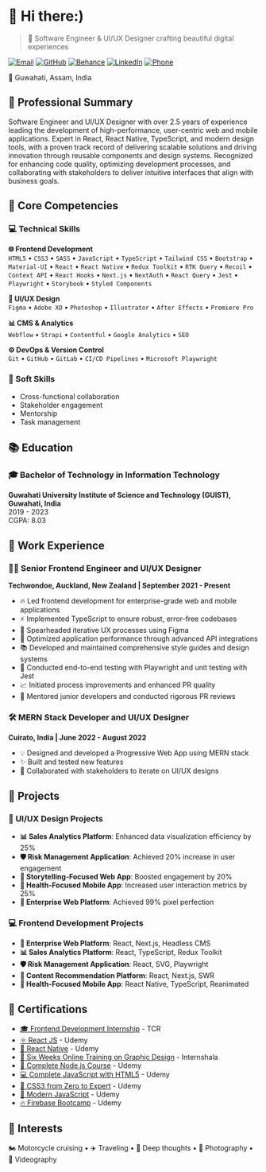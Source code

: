 # 👋 Hi there:)

> 🚀 Software Engineer & UI/UX Designer crafting beautiful digital experiences

[![Email](https://img.shields.io/badge/Email-manikangkan.das%40outlook.com-blue?style=flat-square&logo=microsoft-outlook)](mailto:manikangkan.das@outlook.com)
[![GitHub](https://img.shields.io/badge/GitHub-Profile-181717?style=flat-square&logo=github)](https://github.com/manikangkan)
[![Behance](https://img.shields.io/badge/Behance-Portfolio-1769FF?style=flat-square&logo=behance)](https://www.behance.net/manikangkan)
[![LinkedIn](https://img.shields.io/badge/LinkedIn-Profile-0077B5?style=flat-square&logo=linkedin)](https://www.linkedin.com/in/manikangkandas/)
[![Phone](https://img.shields.io/badge/Phone-%2B91--93870--06968-green?style=flat-square&logo=whatsapp)](tel:+919387006968)

📍 Guwahati, Assam, India

## 💫 Professional Summary

Software Engineer and UI/UX Designer with over 2.5 years of experience leading the development of high-performance, user-centric web and mobile applications. Expert in React, React Native, TypeScript, and modern design tools, with a proven track record of delivering scalable solutions and driving innovation through reusable components and design systems. Recognized for enhancing code quality, optimizing development processes, and collaborating with stakeholders to deliver intuitive interfaces that align with business goals.

## 🎯 Core Competencies

### 💻 Technical Skills

**🌐 Frontend Development**  
`HTML5` • `CSS3` • `SASS` • `JavaScript` • `TypeScript` • `Tailwind CSS` • `Bootstrap` • `Material-UI` • `React` • `React Native` • `Redux Toolkit` • `RTK Query` • `Recoil` • `Context API` • `React Hooks` • `Next.js` • `NextAuth` • `React Query` • `Jest` • `Playwright` • `Storybook` • `Styled Components`

**🎨 UI/UX Design**  
`Figma` • `Adobe XD` • `Photoshop` • `Illustrator` • `After Effects` • `Premiere Pro`

**📊 CMS & Analytics**  
`Webflow` • `Strapi` • `Contentful` • `Google Analytics` • `SEO`

**⚙️ DevOps & Version Control**  
`Git` • `GitHub` • `GitLab` • `CI/CD Pipelines` • `Microsoft Playwright`

### 🤝 Soft Skills
- Cross-functional collaboration
- Stakeholder engagement
- Mentorship
- Task management

## 📚 Education

### 🎓 Bachelor of Technology in Information Technology
**Guwahati University Institute of Science and Technology (GUIST), Guwahati, India**  
2019 - 2023  
CGPA: 8.03

## 💼 Work Experience

### 👨‍💻 Senior Frontend Engineer and UI/UX Designer
**Techwondoe, Auckland, New Zealand | September 2021 - Present**

- 🔥 Led frontend development for enterprise-grade web and mobile applications
- ⚡️ Implemented TypeScript to ensure robust, error-free codebases
- 🎨 Spearheaded iterative UX processes using Figma
- 🚀 Optimized application performance through advanced API integrations
- 📚 Developed and maintained comprehensive style guides and design systems
- 🧪 Conducted end-to-end testing with Playwright and unit testing with Jest
- 📈 Initiated process improvements and enhanced PR quality
- 👥 Mentored junior developers and conducted rigorous PR reviews

### 🛠️ MERN Stack Developer and UI/UX Designer
**Cuirato, India | June 2022 - August 2022**

- 💡 Designed and developed a Progressive Web App using MERN stack
- ✨ Built and tested new features
- 🤝 Collaborated with stakeholders to iterate on UI/UX designs

## 🎨 Projects

### 🎯 UI/UX Design Projects

- **📊 Sales Analytics Platform**: Enhanced data visualization efficiency by 25%
- **🛡️ Risk Management Application**: Achieved 20% increase in user engagement
- **📱 Storytelling-Focused Web App**: Boosted engagement by 20%
- **💪 Health-Focused Mobile App**: Increased user interaction metrics by 25%
- **🏢 Enterprise Web Platform**: Achieved 99% pixel perfection

### 💻 Frontend Development Projects

- **🏢 Enterprise Web Platform**: React, Next.js, Headless CMS
- **📊 Sales Analytics Platform**: React, TypeScript, Redux Toolkit
- **🛡️ Risk Management Application**: React, SVG, Playwright
- **🎯 Content Recommendation Platform**: React, Next.js, SWR
- **💪 Health-Focused Mobile App**: React Native, TypeScript, Reanimated

## 📜 Certifications

- [🎓 Frontend Development Internship](https://drive.google.com/file/d/1v1P6_qgNdSSa4pYIkbc8PD_PZvSgqV0G/view?usp=sharing) - TCR
- [⚛️ React JS](https://drive.google.com/file/d/11cVy0x-fuIYdT7OOlN2oXnnR5Msd_sYO/view?usp=sharing) - Udemy
- [📱 React Native](https://drive.google.com/file/d/12vb753rCNvVLEbDwTKmSbE_BCrMXXjo4/view?usp=sharing) - Udemy
- [🎨 Six Weeks Online Training on Graphic Design](https://drive.google.com/file/d/1A8E5x4xOIeTugNdS7exEMDtkt-bx5SuY/view?usp=sharing) - Internshala
- [🔧 Complete Node.js Course](https://drive.google.com/file/d/1yW5Jg8uAifupJEonL7MG_6KxP7rv5Lu5/view?usp=sharing) - Udemy
- [💻 Complete JavaScript with HTML5](https://drive.google.com/file/d/1yW5Jg8uAifupJEonL7MG_6KxP7rv5Lu5/view?usp=sharing) - Udemy
- [🎨 CSS3 from Zero to Expert](https://drive.google.com/file/d/10lNei5oFVlQldrHRB2fBiNpbXviasPbx/view?usp=sharing) - Udemy
- [📱 Modern JavaScript](https://drive.google.com/file/d/10lNei5oFVlQldrHRB2fBiNpbXviasPbx/view?usp=sharing) - Udemy
- [🔥 Firebase Bootcamp](https://certificate-link.com) - Udemy

## 🎯 Interests
🏍️ Motorcycle cruising • ✈️ Traveling • 🤔 Deep thoughts • 📸 Photography • 🎥 Videography
